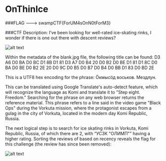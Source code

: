 # OnThinIce
 
###FLAG ---> swampCTF{ForUM4sOnN0tForM3} 

###CTF Description: I’ve been looking for well-rated ice-skating rinks, I wonder if there is one out there with descent reviews? 

![alt text](http:https://github.com/ShahbozbekH/SwampCTF2025-OSINT-OnThinIce/blank.jpg)

Within the metadata of the blank.jpg file, the following title can be found: D3 A6 D0 BA D0 BC D1 8B D1 81 D3 A7 D0 B4 20 D0 B2 D0 BE D1 81 D1 8C D0 BA D0 BE D0 B2 2E 20 D0 9C D0 B5 D0 B7 D0 B4 D0 BB D1 83 D0 BD 2E

This is a UTF8 hex encoding for the phrase: Ӧкмысӧд воськов. Мездлун. 

This can be translated using Google Translate's auto-detect feature, which will recognize the language as Komi and translate it to "Step eight. Freedom." Searching for the phrase on any web browser returns the reference material. This phrase refers to a line said in the video game "Black Ops" during the Vorkuta mission, where the protagonist escapes from a gulag in the city of Vorkuta, located in the modern day Komi Republic, Russia. 

The next logical step is to search for ice skating rinks in Vorkuta, Komi Republic, Russia, of which there are 2, with “УСЗК "ОЛИМП"” having a higher rating. Sorting the reviews of based on recency reveals the flag for this challenge (the review has since been removed): 

![alt text](http:https://github.com/ShahbozbekH/SwampCTF2025-OSINT-OnThinIce/review.jpg)

 

 
